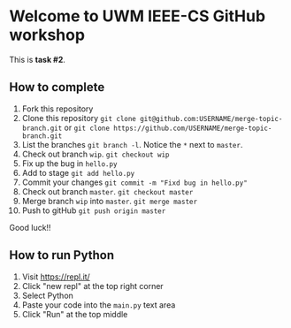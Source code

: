 Welcome to UWM IEEE-CS GitHub workshop
======================================

This is **task #2**.

How to complete
---------------

1. Fork this repository
2. Clone this repository `git clone git@github.com:USERNAME/merge-topic-branch.git` or `git clone https://github.com/USERNAME/merge-topic-branch.git`
3. List the branches `git branch -l`. Notice the `*` next to `master`.
4. Check out branch `wip`. `git checkout wip`
5. Fix up the bug in `hello.py`
6. Add to stage `git add hello.py`
7. Commit your changes `git commit -m "Fixd bug in hello.py"`
8. Check out branch `master`. `git checkout master`
9. Merge branch `wip` into `master`. `git merge master`
10. Push to gitHub `git push origin master`

Good luck!!

How to run Python
-----------------

1. Visit https://repl.it/
2. Click "new repl" at the top right corner
3. Select Python
4. Paste your code into the `main.py` text area
5. Click "Run" at the top middle
